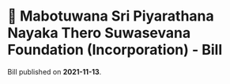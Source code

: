 # 📄  Mabotuwana Sri Piyarathana Nayaka Thero Suwasevana Foundation (Incorporation) - Bill

Bill published on **2021-11-13**.
